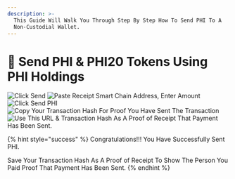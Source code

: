 ```yaml
---
description: >-
  This Guide Will Walk You Through Step By Step How To Send PHI To A
  Non-Custodial Wallet.
---
```


# 💸 Send PHI & PHI20 Tokens Using PHI Holdings

![Click Send](../../../.gitbook/assets/IMG\_5273.jpg) ![Paste Receipt Smart Chain Address, Enter Amount ](../../../.gitbook/assets/IMG\_5274.jpg) ![Click Send PHI](../../../.gitbook/assets/IMG\_5276.jpg) ![Copy Your Transaction Hash For Proof You Have Sent The Transaction ](../../../.gitbook/assets/IMG\_5277.jpg) ![Use This URL & Transaction Hash As A Proof of Receipt That Payment Has Been Sent. ](../../../.gitbook/assets/IMG\_5278.jpg)

{% hint style="success" %}
Congratulations!!! You Have Successfully Sent PHI.&#x20;

Save Your Transaction Hash As A Proof of Receipt To Show The Person You Paid Proof That Payment Has Been Sent.&#x20;
{% endhint %}
